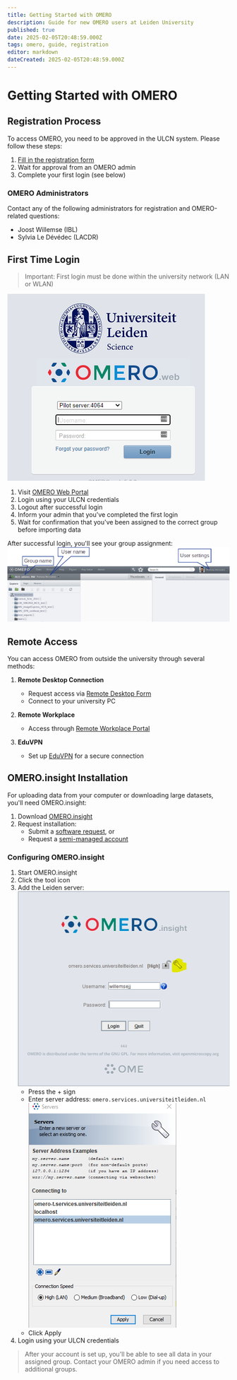 ```yaml
---
title: Getting Started with OMERO
description: Guide for new OMERO users at Leiden University
published: true
date: 2025-02-05T20:48:59.000Z
tags: omero, guide, registration
editor: markdown
dateCreated: 2025-02-05T20:48:59.000Z
---
```


# Getting Started with OMERO

## Registration Process

To access OMERO, you need to be approved in the ULCN system. Please follow these steps:

1. [Fill in the registration form](https://forms.office.com/Pages/ResponsePage.aspx?id=dn8qytfbwE6RCGs9Uk-3yI5fAkzqGzlOrBwKM7sS2VtUOFpGWlM1WkFIQVkySjk4MVE3OVRWMFFBNiQlQCN0PWcu)
2. Wait for approval from an OMERO admin
3. Complete your first login (see below)

### OMERO Administrators

Contact any of the following administrators for registration and OMERO-related questions:
- Joost Willemse (IBL)
- Sylvia Le Dévédec (LACDR)

## First Time Login

> Important: First login must be done within the university network (LAN or WLAN)
<!-- {blockquote:.is-warning} -->

![OMERO login screen](images/getting-started/image1.png)

1. Visit [OMERO Web Portal](https://omeroweb.services.universiteitleiden.nl/)
2. Login using your ULCN credentials
3. Logout after successful login
4. Inform your admin that you've completed the first login
5. Wait for confirmation that you've been assigned to the correct group before importing data

After successful login, you'll see your group assignment:
![Group assignment](images/getting-started/image2.png)

## Remote Access

You can access OMERO from outside the university through several methods:

1. **Remote Desktop Connection**
   - Request access via [Remote Desktop Form](https://helpdesk.universiteitleiden.nl/tas/public/ssp/content/detail/service?unid=706c4daac08c42378d32b7a1fa1582ab&from=bd8e572c-ca86-48d2-bd1b-55886728bdd8)
   - Connect to your university PC

2. **Remote Workplace**
   - Access through [Remote Workplace Portal](https://www.staff.universiteitleiden.nl/ict/working-from-home/remote-workplace/science/institute-of-biology-leiden-ibl?cf=science&cd=institute-of-biology-leiden-ibl)

3. **EduVPN**
   - Set up [EduVPN](https://www.surf.nl/en/getting-started-with-eduvpn) for a secure connection

## OMERO.insight Installation

For uploading data from your computer or downloading large datasets, you'll need OMERO.insight:

1. Download [OMERO.insight](https://www.openmicroscopy.org/omero/downloads/)
2. Request installation:
   - Submit a [software request](https://helpdesk.universiteitleiden.nl/tas/public/ssp/content/serviceflow?unid=12e20347d517424a9c47edd22da4e9cc&from=a06b2d1a-e4da-49b9-ba8a-41117a176176&openedFromService=true), or
   - Request a [semi-managed account](https://helpdesk.universiteitleiden.nl/tas/public/ssp/content/serviceflow?unid=2c19d2f22cde4c509ff4958b173a2fba&from=b62ab85e-2bd2-4b36-9ba7-d85f263ac5db&openedFromService=true)

### Configuring OMERO.insight

1. Start OMERO.insight
2. Click the tool icon
3. Add the Leiden server:
   ![OMERO.insight configuration](images/getting-started/image3.png)
   - Press the + sign
   - Enter server address: `omero.services.universiteitleiden.nl`
   ![Server configuration](images/getting-started/image4.png)
   - Click Apply
4. Login using your ULCN credentials

> After your account is set up, you'll be able to see all data in your assigned group. Contact your OMERO admin if you need access to additional groups.
<!-- {blockquote:.is-info} -->